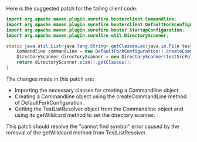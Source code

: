 Here is the suggested patch for the failing client code:

```java
import org.apache.maven.plugin.surefire.booterclient.Commandline;
import org.apache.maven.plugin.surefire.booterclient.DefaultForkConfiguration;
import org.apache.maven.plugin.surefire.booter.StartupConfiguration;
import org.apache.maven.plugin.surefire.util.DirectoryScanner;

static java.util.List<java.lang.String> getClassesLoc(java.io.File testSrcFolder) {
    Commandline commandLine = new DefaultForkConfiguration().createCommandLine(new StartupConfiguration(), 0, testSrcFolder);
    DirectoryScanner directoryScanner = new DirectoryScanner(testSrcFolder, commandLine.getSetting("testListResolver").getWildcard());
    return directoryScanner.scan().getClasses();
}
```

The changes made in this patch are:

* Importing the necessary classes for creating a Commandline object.
* Creating a Commandline object using the createCommandLine method of DefaultForkConfiguration.
* Getting the TestListResolver object from the Commandline object and using its getWildcard method to set the directory scanner.

This patch should resolve the "cannot find symbol" error caused by the removal of the getWildcard method from TestListResolver.